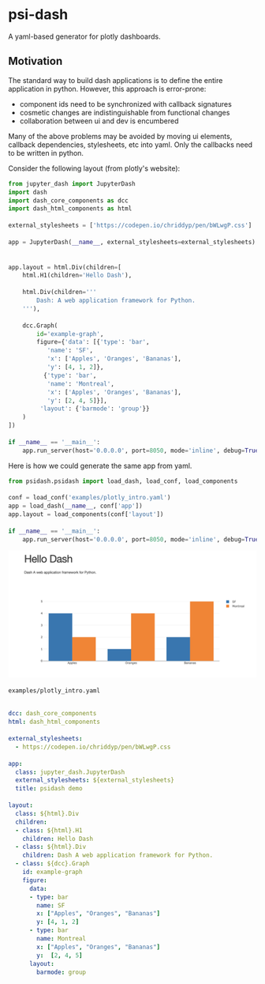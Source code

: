 <!-- #region -->
# psi-dash

A yaml-based generator for plotly dashboards.

## Motivation

The standard way to build dash applications is to define the entire application in python. However, this approach is error-prone:

* component ids need to be synchronized with callback signatures
* cosmetic changes are indistinguishable from functional changes
* collaboration between ui and dev is encumbered 


Many of the above problems may be avoided by moving ui elements, callback dependencies, stylesheets, etc into yaml. Only the callbacks need to be written in python.

Consider the following layout (from plotly's website):
<!-- #endregion -->

```python
from jupyter_dash import JupyterDash
import dash
import dash_core_components as dcc
import dash_html_components as html

external_stylesheets = ['https://codepen.io/chriddyp/pen/bWLwgP.css']

app = JupyterDash(__name__, external_stylesheets=external_stylesheets)


app.layout = html.Div(children=[
    html.H1(children='Hello Dash'),

    html.Div(children='''
        Dash: A web application framework for Python.
    '''),

    dcc.Graph(
        id='example-graph',
        figure={'data': [{'type': 'bar',
           'name': 'SF',
           'x': ['Apples', 'Oranges', 'Bananas'],
           'y': [4, 1, 2]},
          {'type': 'bar',
           'name': 'Montreal',
           'x': ['Apples', 'Oranges', 'Bananas'],
           'y': [2, 4, 5]}],
         'layout': {'barmode': 'group'}}
    )
])

if __name__ == '__main__':
    app.run_server(host='0.0.0.0', port=8050, mode='inline', debug=True)
```

Here is how we could generate the same app from yaml.

```python
from psidash.psidash import load_dash, load_conf, load_components

conf = load_conf('examples/plotly_intro.yaml')
app = load_dash(__name__, conf['app'])
app.layout = load_components(conf['layout'])

if __name__ == '__main__':
    app.run_server(host='0.0.0.0', port=8050, mode='inline', debug=True)
```

![](plotly_intro.png)


`examples/plotly_intro.yaml`

```yaml

dcc: dash_core_components
html: dash_html_components

external_stylesheets:
  - https://codepen.io/chriddyp/pen/bWLwgP.css

app:
  class: jupyter_dash.JupyterDash
  external_stylesheets: ${external_stylesheets}
  title: psidash demo

layout:
  class: ${html}.Div
  children:
  - class: ${html}.H1
    children: Hello Dash
  - class: ${html}.Div
    children: Dash A web application framework for Python.
  - class: ${dcc}.Graph
    id: example-graph
    figure:
      data:
      - type: bar
        name: SF
        x: ["Apples", "Oranges", "Bananas"]
        y: [4, 1, 2]
      - type: bar
        name: Montreal
        x: ["Apples", "Oranges", "Bananas"]
        y:  [2, 4, 5]
      layout:
        barmode: group
    
    
```

